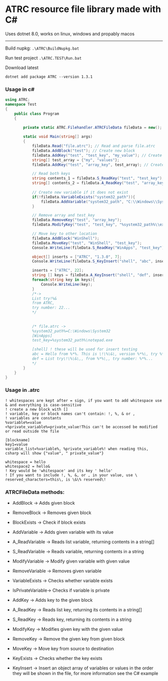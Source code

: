 # ATRC resource file library made with C#

Uses dotnet 8.0, works on linux, windows and propably macos

--- 

Build nupkg: ```.\ATRC\BuildNupkg.bat```

Run test project ```.\ATRC.TEST\Run.bat```

Download latest

```dotnet add package ATRC --version 1.3.1```

### Usage in c#

```csharp
using ATRC;
namespace Test
{
    public class Program
    {

        private static ATRC.Filehandler.ATRCFileData fileData = new(); // This will contain the file data
        
        static void Main(string[] args)
        {
            fileData.Read("file.atrc"); // Read and parse file.atrc
            fileData.AddBlock("test"); // Create new block
            fileData.AddKey("test", "test_key", "my_value"); // Create new key to test-block with my_value as its value
            string[] test_array = {"my", "values"};
            fileData.AddKey("test", "array_key", test_array); // Create new array key

            // Read both keys
            string contents_1 = fileData.S_ReadKey("test", "test_key"); // Read string key
            string[] contents_2 = fileData.A_ReadKey("test", "array_key"); // Read array key
    
            // Create new variable if it does not exist
            if(!fileData.VariableExists("system32_path")){
                fileData.AddVariable("system32_path", "C:\\Windows\\System32");
            }

            // Remove array and test_key
            fileData.RemoveKey("test", "array_key");
            fileData.ModifyKey("test", "test_key", "%system32_path%\\explorer.exe");

            // Move key to other location
            fileData.AddBlock("WinShell");
            fileData.MoveKey("test", "WinShell", "test_key");
            Console.WriteLine(fileData.S_ReadKey("WinApps", "test_key")); // -> C:\Windows\System32\notepad.exe

            object[] inserts = ["ATRC", "1.3.0", 7];
            Console.WriteLine(fileData.S_KeyInsert("shell", "abc", inserts)); // -> Hello from ATRC. This is version 1.2.1, try 7!

            inserts = ["ATRC", 22];
            string [] keys = fileData.A_KeyInsert("shell", "def", inserts);
            foreach(string key in keys){
                Console.WriteLine(key);
            } 
            /*->
            List try!%&
            from ATRC,
            try number: 22...
            */
            
            
            /* file.atrc ->
            %system32_path%=C:\Windows\System32
            [WinApps]
            test_key=%system32_path%\notepad.exe

            [shell] ! these will be used for insert testing
            abc = Hello from %*%. This is \!\%\&\, version %*%\, try %*%\!
            def = List try\!\%\&\,, from %*%\,, try number: %*%...
            */
        }
    }
}
```

### Usage in .atrc
```
! whitespaces are kept after = sign, if you want to add whitespace use & and everything is case-sensitive
! create a new block with []
! variable, key or block names can't contain: !, %, & or ,
! variables are constants
%variable%=value
<%private_variable%=private_value!This can't be accessed be modified or read outside the file

[blockname]
key1=value
variable_list=%variable%, %private_variable%! when reading this, csharp will show {"value", " private_value"}

whitespace = hello 
whitespace2 = hello&
! Key would be 'whitespace' and its key ' hello' 
! If you want to include !, %, &, or , in your value, use \
reserved_characters=this\, is \&\% reserved\!
```

### ATRCFileData methods:

 - AddBlock         -> Adds given block
 
 - RemoveBlock      -> Removes given block

 - BlockExists      -> Check if block exists

 - AddVariable      -> Adds given variable with its value

 - A_ReadVariable   -> Reads list variable, returning contents in a string[]

 - S_ReadVariable   -> Reads variable, returning contents in a string

 - ModifyVariable   -> Modify given variable with given value

 - RemoveVariable   -> Removes given variable

 - VariableExists   -> Checks whether variable exists

 - IsPrivateVariable-> Checks if variable is private

 - AddKey           -> Adds key to the given block

 - A_ReadKey        -> Reads list key, returning its contents in a string[]
 
 - S_ReadKey        -> Reads key, returning its contents in a string

 - ModifyKey        -> Modifies given key with the given value

 - RemoveKey        -> Remove the given key from given block

 - MoveKey          -> Move key from source to destination

 - KeyExists        -> Checks whether the key exists

  - KeyInsert       -> Insert an object array of variables or values in the order they will be shown in the file, for more information see the C# example 
